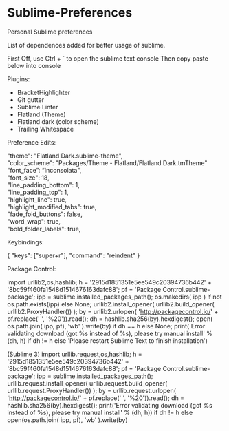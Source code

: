 # Sublime-Preferences
Personal Sublime preferences

List of dependences added for better usage of sublime.

First Off, use Ctrl + ` to open the sublime text console
Then copy paste below into console

Plugins:
- BracketHighlighter
- Git gutter
- Sublime Linter
- Flatland (Theme)
- Flatland dark (color scheme)
- Trailing Whitespace


Preference Edits:

"theme": "Flatland Dark.sublime-theme",  
"color_scheme": "Packages/Theme - Flatland/Flatland Dark.tmTheme"  
“font_face”: “Inconsolata",  
"font_size": 18,  
"line_padding_bottom": 1,  
"line_padding_top": 1,  
"highlight_line": true,  
"highlight_modified_tabs": true,  
"fade_fold_buttons": false,  
"word_wrap": true,  
"bold_folder_labels": true,  

Keybindings:

{ "keys": ["super+r"], "command": "reindent" }

Package Control:

import urllib2,os,hashlib; 
h = '2915d1851351e5ee549c20394736b442' + '8bc59f460fa1548d1514676163dafc88'; 
pf = 'Package Control.sublime-package'; 
ipp = sublime.installed_packages_path(); 
os.makedirs( ipp ) if not os.path.exists(ipp) else None; 
urllib2.install_opener( urllib2.build_opener( urllib2.ProxyHandler()) ); 
by = urllib2.urlopen( 'http://packagecontrol.io/' + pf.replace(' ', '%20')).read(); 
dh = hashlib.sha256(by).hexdigest(); 
open( os.path.join( ipp, pf), 'wb' ).write(by) if dh == h else None; 
print('Error validating download (got %s instead of %s), please try manual install' % (dh, h) if dh != h else 'Please restart Sublime Text to finish installation')

(Sublime 3)
import urllib.request,os,hashlib; h = '2915d1851351e5ee549c20394736b442' + '8bc59f460fa1548d1514676163dafc88'; pf = 'Package Control.sublime-package'; ipp = sublime.installed_packages_path(); urllib.request.install_opener( urllib.request.build_opener( urllib.request.ProxyHandler()) ); by = urllib.request.urlopen( 'http://packagecontrol.io/' + pf.replace(' ', '%20')).read(); dh = hashlib.sha256(by).hexdigest(); print('Error validating download (got %s instead of %s), please try manual install' % (dh, h)) if dh != h else open(os.path.join( ipp, pf), 'wb' ).write(by)

